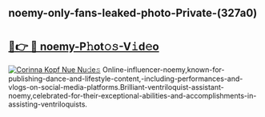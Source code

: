 ## noemy-only-fans​-leaked-photo​-Private-(327a0)


# <h2><a href="https://mediaupload.pro?title=noemy&ref=git">🔗👉 🔴 noemy-P𝚑ot𝚘𝚜-V𝚒d𝚎o</a></h2>

[![Corinna Kopf Nue Nu𝚍e𝚜](https://i.imgur.com/0qMVB7G.gif)](https://mediaupload.pro?title=noemy&ref=git)
Online-influencer-noemy,known-for-publishing-dance-and-lifestyle-content,-including-performances-and-vlogs-on-social-media-platforms.Brilliant-ventriloquist-assistant-noemy,celebrated-for-their-exceptional-abilities-and-accomplishments-in-assisting-ventriloquists.  